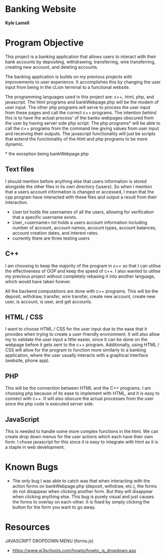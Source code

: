 # Banking Website

**Kyle Lamell**

# Program Objective
This project is a banking application that allows users to 
interact with their bank accounts by depositing, withdrawing, 
transferring, wire transferring, creating new account, and 
deleting accounts. 

The banking application is builds on my previous projects with 
improvements to user experience. It accomplishes this by changing the user input from being in the cLion terminal to a functional website. 

The programming languages used in this project are: c++, html, php, and javascript. The html programs and bankWebpage.php will be the modem of user input. The other php programs will serve to process the user input from these pages and call the correct c++ programs. The intention behind 
this is to have the actual process' of the banks webpages obscured from 
the user by having server side php script. The php programs* will be able to call the c++ programs from the command line giving values from user 
input and receiving their outputs. The javascript functionality will just 
be scripts that extend the functionality of the html and php programs to 
be more dynamic.

\* the exception being bankWebpage.php

## Text files
I should mention before anything else that users information is stored 
alongside the other files in its own directory (\users). So when I mention 
that a users account information is changed or accessed, I mean that the 
cpp program have interacted with these files and output a result from 
their interaction.
- User.txt holds the usernames of all the users, allowing for verification 
that a specific username exists.
- User_\<username\>.txt holds a users account information including number 
of account, account names, account types, account balances, account 
creation dates, and interest rates.
- currently there are three testing users

## C++
I am choosing to keep the majority of the program in c++ so that I can utilise the 
effectiveness of OOP and keep the speed of c++. I also wanted to utilise my previous 
project without completely rebasing it into another language, which would have taken forever.

All the backend computations are done with c++ programs. This will be the deposit, withdraw,
transfer, wire transfer, create new account, create new user, is account, is user, and get accounts.



## HTML / CSS
I want to choose HTML / CSS for the user input due to the ease that it provides when trying to 
create a user-friendly environment. It will also allow my to validate the user input a little easier, 
since it can be done on the webpage before it gets sent to the c++ program. Additionally, using 
HTML / CSS will allow for the program to function more similarly to a banking application, where the 
user usually interacts with a graphical interface (website, phone app).

## PHP
This will be the connection between HTML and the C++ programs. I am choosing php because of its ease to 
implement with HTML, and it is easy to connect with c++. It will also obscure the actual processes from the 
user since the php code is executed server side.


## JavaScript
This is needed to handle some more complex functions in the html. We can create drop down menus for the user 
actions which each have their own form. I chose javascript for this since it is easy to integrate with html 
as it is a staple in web development.


# Known Bugs
- The only bug I was able to catch was that when interacting 
with the action forms on bankWebpage.php (deposit, withdraw, 
etc.), the forms do not disappear when clicking another form. 
But they will disappear when clicking anything else. This bug is 
purely visual and just causes the forms to overlay on each-other. 
It is fixed by simply clicking the button for the form you want 
to go away.

# Resources
JAVASCRIPT DROPDOWN MENU (forms.js)
- https://www.w3schools.com/howto/howto_js_dropdown.asp

